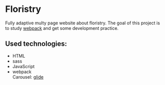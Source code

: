 # Floristry
Fully adaptive multy page website about floristry. 
The goal of this project is to study [webpack](https://webpack.js.org/) and get some development practice.
## Used technologies:
- HTML
- sass
- JavaScript
- webpack <br>
Carousel: [glide](https://glidejs.com/)
